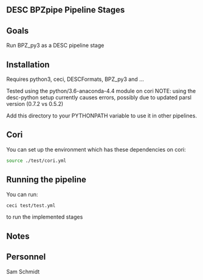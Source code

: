 DESC BPZpipe Pipeline Stages
------------------------------------------------

Goals
-----
Run BPZ_py3 as a DESC pipeline stage

Installation
------------

Requires python3, ceci, DESCFormats, BPZ_py3 and ...

Tested using the python/3.6-anaconda-4.4 module on cori
NOTE: using the desc-python setup currently causes errors, possibly due
to updated parsl version (0.7.2 vs 0.5.2)

Add this directory to your PYTHONPATH variable to use it in other pipelines.

Cori
----

You can set up the environment which has these dependencies on cori:
```bash
source ./test/cori.yml

```

Running the pipeline
--------------------

You can run:

```bash
ceci test/test.yml
```
to run the implemented stages

Notes
-----

Personnel
---------
Sam Schmidt